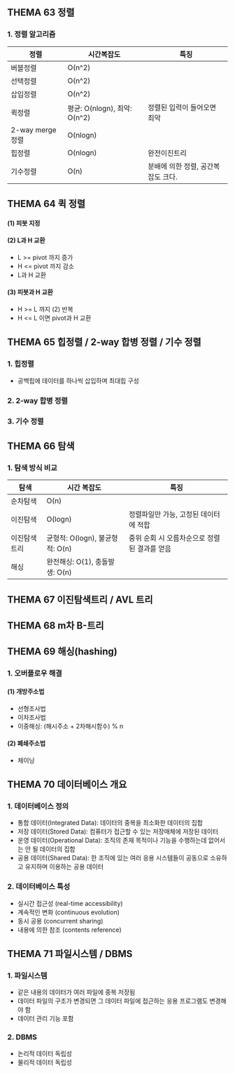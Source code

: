 ## **THEMA 63 정렬**
### 1. 정렬 알고리즘
|정렬|시간복잡도|특징|
|---|---|---|
|버블정렬|O(n^2)||
|선택정렬|O(n^2)||
|삽입정렬|O(n^2)||
|퀵정렬|평균: O(nlogn), 최악: O(n^2)|정렬된 입력이 들어오면 최악|
|2-way merge 정렬|O(nlogn)||
|힙정렬|O(nlogn)|완전이진트리|
|기수정렬|O(n)|분배에 의한 정렬, 공간복잡도 크다.|



## **THEMA 64 퀵 정렬**
#### (1) 피봇 지정
#### (2) L과 H 교환
- L >= pivot 까지 증가
- H <= pivot 까지 감소
- L과 H 교환

#### (3) 피봇과 H 교환
- H >= L 까지 (2) 반복
- H <= L 이면 pivot과 H 교환



## **THEMA 65 힙정렬 / 2-way 합병 정렬 / 기수 정렬**
### 1. 힙정렬
- 공백힙에 데이터를 하나씩 삽입하며 최대힙 구성

### 2. 2-way 합병 정렬

### 3. 기수 정렬



## **THEMA 66 탐색**
### 1. 탐색 방식 비교
|탐색|시간 복잡도|특징|
|---|---|---|
|순차탐색|O(n)||
|이진탐색|O(logn)|정렬파일만 가능, 고정된 데이터에 적합|
|이진탐색트리|균형적: O(logn), 불균형적: O(n)|중위 순회 시 오름차순으로 정렬된 결과를 얻음|
|해싱|완전해싱: O(1), 충돌발생: O(n)||



## **THEMA 67 이진탐색트리 / AVL 트리**

## **THEMA 68 m차 B-트리**

## **THEMA 69 해싱(hashing)**
### 1. 오버플로우 해결
#### (1) 개방주소법
- 선형조사법
- 이차조사법
- 이중해싱: (해시주소 + 2차해시함수) % n

#### (2) 폐쇄주소법
- 체이닝



## **THEMA 70 데이터베이스 개요**
### 1. 데이터베이스 정의
- 통합 데이터(Integrated Data): 데이터의 중복을 최소화한 데이터의 집합
- 저장 데이터(Stored Data): 컴퓨터가 접근할 수 있는 저장매체에 저장된 데이터
- 운영 데이터(Operational Data): 조직의 존재 목적이나 기능을 수행하는데 없어서는 안 될 데이터의 집합
- 공용 데이터(Shared Data): 한 조직에 있는 여러 응용 시스템들이 공동으로 소유하고 유지하며 이용하는 공용 데이터

### 2. 데이터베이스 특성
- 실시간 접근성 (real-time accessibility)
- 계속적인 변화 (continuous evolution)
- 동시 공용 (concurrent sharing)
- 내용에 의한 참조 (contents reference)



## **THEMA 71 파일시스템 / DBMS**
### 1. 파일시스템
- 같은 내용의 데이터가 여러 파일에 중복 저장됨
- 데이터 파일의 구조가 변경되면 그 데이터 파일에 접근하는 응용 프로그램도 변경해야 함
- 데이터 관리 기능 포함

### 2. DBMS
- 논리적 데이터 독립성
- 물리적 데이터 독립성


